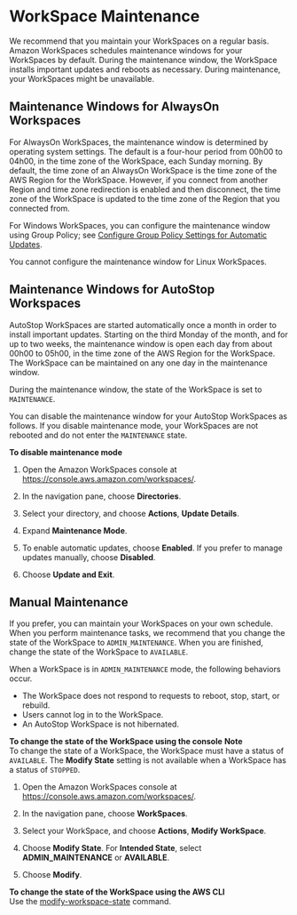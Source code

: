# WorkSpace Maintenance<a name="workspace-maintenance"></a>

We recommend that you maintain your WorkSpaces on a regular basis\. Amazon WorkSpaces schedules maintenance windows for your WorkSpaces by default\. During the maintenance window, the WorkSpace installs important updates and reboots as necessary\. During maintenance, your WorkSpaces might be unavailable\.

## Maintenance Windows for AlwaysOn Workspaces<a name="alwayson-maintenance"></a>

For AlwaysOn WorkSpaces, the maintenance window is determined by operating system settings\. The default is a four\-hour period from 00h00 to 04h00, in the time zone of the WorkSpace, each Sunday morning\. By default, the time zone of an AlwaysOn WorkSpace is the time zone of the AWS Region for the WorkSpace\. However, if you connect from another Region and time zone redirection is enabled and then disconnect, the time zone of the WorkSpace is updated to the time zone of the Region that you connected from\.

For Windows WorkSpaces, you can configure the maintenance window using Group Policy; see [Configure Group Policy Settings for Automatic Updates](https://docs.microsoft.com/windows-server/administration/windows-server-update-services/deploy/4-configure-group-policy-settings-for-automatic-updates)\.

You cannot configure the maintenance window for Linux WorkSpaces\.

## Maintenance Windows for AutoStop Workspaces<a name="autostop-maintenance"></a>

AutoStop WorkSpaces are started automatically once a month in order to install important updates\. Starting on the third Monday of the month, and for up to two weeks, the maintenance window is open each day from about 00h00 to 05h00, in the time zone of the AWS Region for the WorkSpace\. The WorkSpace can be maintained on any one day in the maintenance window\.

During the maintenance window, the state of the WorkSpace is set to `MAINTENANCE`\.

You can disable the maintenance window for your AutoStop WorkSpaces as follows\. If you disable maintenance mode, your WorkSpaces are not rebooted and do not enter the `MAINTENANCE` state\.

**To disable maintenance mode**

1. Open the Amazon WorkSpaces console at [https://console\.aws\.amazon\.com/workspaces/](https://console.aws.amazon.com/workspaces/)\.

1. In the navigation pane, choose **Directories**\.

1. Select your directory, and choose **Actions**, **Update Details**\.

1. Expand **Maintenance Mode**\.

1. To enable automatic updates, choose **Enabled**\. If you prefer to manage updates manually, choose **Disabled**\.

1. Choose **Update and Exit**\.

## Manual Maintenance<a name="admin-maintenance"></a>

If you prefer, you can maintain your WorkSpaces on your own schedule\. When you perform maintenance tasks, we recommend that you change the state of the WorkSpace to `ADMIN_MAINTENANCE`\. When you are finished, change the state of the WorkSpace to `AVAILABLE`\.

When a WorkSpace is in `ADMIN_MAINTENANCE` mode, the following behaviors occur\.
+ The WorkSpace does not respond to requests to reboot, stop, start, or rebuild\.
+ Users cannot log in to the WorkSpace\.
+ An AutoStop WorkSpace is not hibernated\.

**To change the state of the WorkSpace using the console**
**Note**  
To change the state of a WorkSpace, the WorkSpace must have a status of `AVAILABLE`\. The **Modify State** setting is not available when a WorkSpace has a status of `STOPPED`\.

1. Open the Amazon WorkSpaces console at [https://console\.aws\.amazon\.com/workspaces/](https://console.aws.amazon.com/workspaces/)\.

1. In the navigation pane, choose **WorkSpaces**\.

1. Select your WorkSpace, and choose **Actions**, **Modify WorkSpace**\.

1. Choose **Modify State**\. For **Intended State**, select **ADMIN\_MAINTENANCE** or **AVAILABLE**\.

1. Choose **Modify**\.

**To change the state of the WorkSpace using the AWS CLI**  
Use the [modify\-workspace\-state](https://docs.aws.amazon.com/cli/latest/reference/workspaces/modify-workspace-state.html) command\.